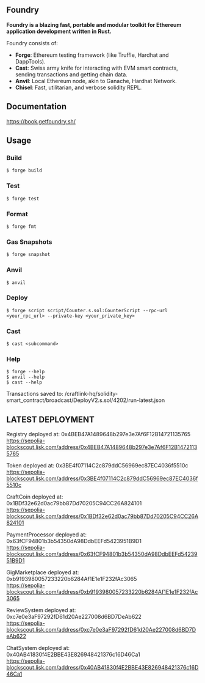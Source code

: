 ## Foundry

**Foundry is a blazing fast, portable and modular toolkit for Ethereum application development written in Rust.**

Foundry consists of:

-   **Forge**: Ethereum testing framework (like Truffle, Hardhat and DappTools).
-   **Cast**: Swiss army knife for interacting with EVM smart contracts, sending transactions and getting chain data.
-   **Anvil**: Local Ethereum node, akin to Ganache, Hardhat Network.
-   **Chisel**: Fast, utilitarian, and verbose solidity REPL.

## Documentation

https://book.getfoundry.sh/

## Usage

### Build

```shell
$ forge build
```

### Test

```shell
$ forge test
```

### Format

```shell
$ forge fmt
```

### Gas Snapshots

```shell
$ forge snapshot
```

### Anvil

```shell
$ anvil
```

### Deploy

```shell
$ forge script script/Counter.s.sol:CounterScript --rpc-url <your_rpc_url> --private-key <your_private_key>
```

### Cast

```shell
$ cast <subcommand>
```

### Help

```shell
$ forge --help
$ anvil --help
$ cast --help
```
Transactions saved to: /craftlink-hq/solidity-smart_contract/broadcast/DeployV2.s.sol/4202/run-latest.json

## LATEST DEPLOYMENT

Registry deployed at: 0x4BEB47A1489648b297e3e7Af6F12B14721135765  
https://sepolia-blockscout.lisk.com/address/0x4BEB47A1489648b297e3e7Af6F12B14721135765

Token deployed at: 0x3BE4f07114C2c879ddC56969ec87EC4036f5510c   
https://sepolia-blockscout.lisk.com/address/0x3BE4f07114C2c879ddC56969ec87EC4036f5510c

CraftCoin deployed at: 0x1BDf32e62d0ac79bb87Dd70205C94CC26A824101   
https://sepolia-blockscout.lisk.com/address/0x1BDf32e62d0ac79bb87Dd70205C94CC26A824101

PaymentProcessor deployed at: 0x63fCF94801b3b54350dA98DdbEEFd5423951B9D1    
https://sepolia-blockscout.lisk.com/address/0x63fCF94801b3b54350dA98DdbEEFd5423951B9D1

GigMarketplace deployed at: 0xb9193980057233220b6284Af1E1e1F232fAc3065  
https://sepolia-blockscout.lisk.com/address/0xb9193980057233220b6284Af1E1e1F232fAc3065

ReviewSystem deployed at: 0xc7e0e3aF97292fD61d20Ae227008d6BD7DeAb622    
https://sepolia-blockscout.lisk.com/address/0xc7e0e3aF97292fD61d20Ae227008d6BD7DeAb622

ChatSystem deployed at: 0x40AB41830f4E2BBE43E826948421376c16D46Ca1  
https://sepolia-blockscout.lisk.com/address/0x40AB41830f4E2BBE43E826948421376c16D46Ca1